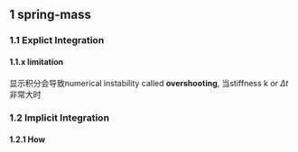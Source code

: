 ## 1 spring-mass

### 1.1 Explict Integration

#### 1.1.x limitation

显示积分会导致numerical instability called **overshooting**, 当stiffness k or $\Delta t$ 非常大时

### 1.2 Implicit Integration

#### 1.2.1 How

